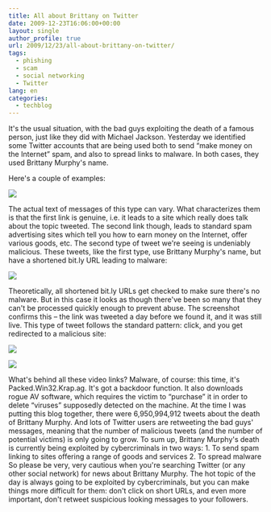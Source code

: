 ```yaml
---
title: All about Brittany on Twitter
date: 2009-12-23T16:06:00+00:00
layout: single
author_profile: true
url: 2009/12/23/all-about-brittany-on-twitter/
tags:
  - phishing
  - scam
  - social networking
  - Twitter
lang: en
categories: 
  - techblog
---
```

It's the usual situation, with the bad guys exploiting the death of a famous person, just like they did with Michael Jackson. Yesterday we identified some Twitter accounts that are being used both to send “make money on the Internet” spam, and also to spread links to malware. In both cases, they used Brittany Murphy's name.

Here's a couple of examples:

![](http://1.bp.blogspot.com/_vaUVXcmC3OI/SzI2JBLwrJI/AAAAAAAAAfQ/bdps3Jk-WFo/s1600-h/208187989.jpg)

The actual text of messages of this type can vary. What characterizes them is that the first link is genuine, i.e. it leads to a site which really does talk about the topic tweeted. The second link though, leads to standard spam advertising sites which tell you how to earn money on the Internet, offer various goods, etc. The second type of tweet we're seeing is undeniably malicious. These tweets, like the first type, use Brittany Murphy's name, but have a shortened bit.ly URL leading to malware:

![](http://4.bp.blogspot.com/_vaUVXcmC3OI/SzI2KBSrE3I/AAAAAAAAAfY/xY7b-WrwRas/s1600-h/208187994.jpg)

Theoretically, all shortened bit.ly URLs get checked to make sure there's no malware. But in this case it looks as though there've been so many that they can't be processed quickly enough to prevent abuse. The screenshot confirms this – the link was tweeted a day before we found it, and it was still live. This type of tweet follows the standard pattern: click, and you get redirected to a malicious site:

![](http://1.bp.blogspot.com/_vaUVXcmC3OI/SzI2NEaM85I/AAAAAAAAAfo/lOQroNaeDyA/s1600-h/208187992.jpg)

![](http://4.bp.blogspot.com/_vaUVXcmC3OI/SzI2Liy9hSI/AAAAAAAAAfg/8pnNbezPPQw/s1600-h/208187990.jpg)

What's behind all these video links? Malware, of course: this time, it's Packed.Win32.Krap.ag. It's got a backdoor function. It also downloads rogue AV software, which requires the victim to “purchase” it in order to delete “viruses” supposedly detected on the machine. At the time I was putting this blog together, there were 6,950,994,912 tweets about the death of Brittany Murphy. And lots of Twitter users are retweeting the bad guys' messages, meaning that the number of malicious tweets (and the number of potential victims) is only going to grow. To sum up, Brittany Murphy's death is currently being exploited by cybercriminals in two ways: 1. To send spam linking to sites offering a range of goods and services 2. To spread malware So please be very, very cautious when you're searching Twitter (or any other social network) for news about Brittany Murphy. The hot topic of the day is always going to be exploited by cybercriminals, but you can make things more difficult for them: don't click on short URLs, and even more important, don't retweet suspicious looking messages to your followers.
